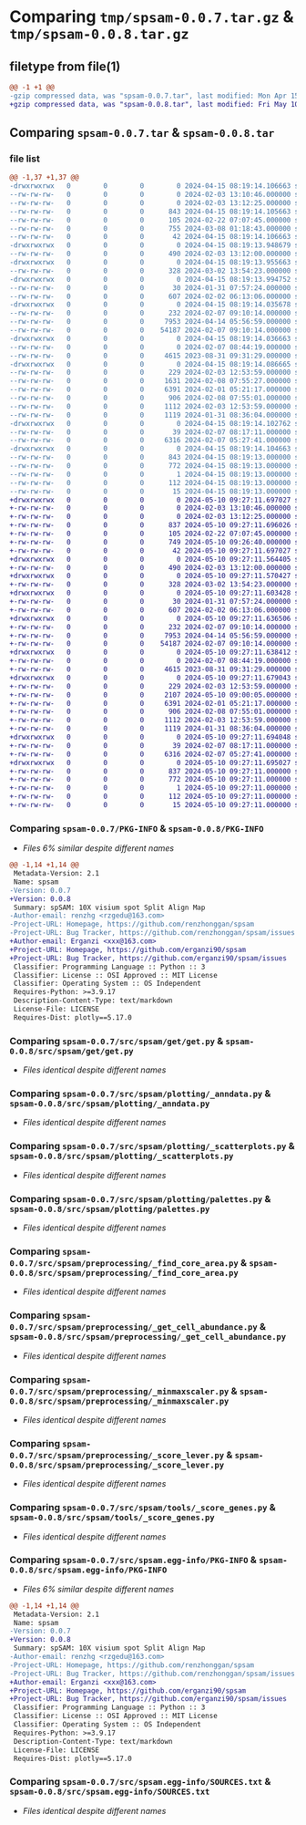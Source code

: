 # Comparing `tmp/spsam-0.0.7.tar.gz` & `tmp/spsam-0.0.8.tar.gz`

## filetype from file(1)

```diff
@@ -1 +1 @@
-gzip compressed data, was "spsam-0.0.7.tar", last modified: Mon Apr 15 08:19:14 2024, max compression
+gzip compressed data, was "spsam-0.0.8.tar", last modified: Fri May 10 09:27:11 2024, max compression
```

## Comparing `spsam-0.0.7.tar` & `spsam-0.0.8.tar`

### file list

```diff
@@ -1,37 +1,37 @@
-drwxrwxrwx   0        0        0        0 2024-04-15 08:19:14.106663 spsam-0.0.7/
--rw-rw-rw-   0        0        0        0 2024-02-03 13:10:46.000000 spsam-0.0.7/LICENSE
--rw-rw-rw-   0        0        0        0 2024-02-03 13:12:25.000000 spsam-0.0.7/MANIFEST.in
--rw-rw-rw-   0        0        0      843 2024-04-15 08:19:14.105663 spsam-0.0.7/PKG-INFO
--rw-rw-rw-   0        0        0      105 2024-02-22 07:07:45.000000 spsam-0.0.7/README.md
--rw-rw-rw-   0        0        0      755 2024-03-08 01:18:43.000000 spsam-0.0.7/pyproject.toml
--rw-rw-rw-   0        0        0       42 2024-04-15 08:19:14.106663 spsam-0.0.7/setup.cfg
-drwxrwxrwx   0        0        0        0 2024-04-15 08:19:13.948679 spsam-0.0.7/src/
--rw-rw-rw-   0        0        0      490 2024-02-03 13:12:00.000000 spsam-0.0.7/src/__init__.py
-drwxrwxrwx   0        0        0        0 2024-04-15 08:19:13.955663 spsam-0.0.7/src/spsam/
--rw-rw-rw-   0        0        0      328 2024-03-02 13:54:23.000000 spsam-0.0.7/src/spsam/__init__.py
-drwxrwxrwx   0        0        0        0 2024-04-15 08:19:13.994752 spsam-0.0.7/src/spsam/get/
--rw-rw-rw-   0        0        0       30 2024-01-31 07:57:24.000000 spsam-0.0.7/src/spsam/get/__init__.py
--rw-rw-rw-   0        0        0      607 2024-02-02 06:13:06.000000 spsam-0.0.7/src/spsam/get/get.py
-drwxrwxrwx   0        0        0        0 2024-04-15 08:19:14.035678 spsam-0.0.7/src/spsam/plotting/
--rw-rw-rw-   0        0        0      232 2024-02-07 09:10:14.000000 spsam-0.0.7/src/spsam/plotting/__init__.py
--rw-rw-rw-   0        0        0     7953 2024-04-14 05:56:59.000000 spsam-0.0.7/src/spsam/plotting/_anndata.py
--rw-rw-rw-   0        0        0    54187 2024-02-07 09:10:14.000000 spsam-0.0.7/src/spsam/plotting/_scatterplots.py
-drwxrwxrwx   0        0        0        0 2024-04-15 08:19:14.036663 spsam-0.0.7/src/spsam/plotting/_tools/
--rw-rw-rw-   0        0        0        0 2024-02-07 08:44:19.000000 spsam-0.0.7/src/spsam/plotting/_tools/__init__.py
--rw-rw-rw-   0        0        0     4615 2023-08-31 09:31:29.000000 spsam-0.0.7/src/spsam/plotting/palettes.py
-drwxrwxrwx   0        0        0        0 2024-04-15 08:19:14.086665 spsam-0.0.7/src/spsam/preprocessing/
--rw-rw-rw-   0        0        0      229 2024-02-03 12:53:59.000000 spsam-0.0.7/src/spsam/preprocessing/__init__.py
--rw-rw-rw-   0        0        0     1631 2024-02-08 07:55:27.000000 spsam-0.0.7/src/spsam/preprocessing/_cycle_spot_count.py
--rw-rw-rw-   0        0        0     6391 2024-02-01 05:21:17.000000 spsam-0.0.7/src/spsam/preprocessing/_find_core_area.py
--rw-rw-rw-   0        0        0      906 2024-02-08 07:55:01.000000 spsam-0.0.7/src/spsam/preprocessing/_get_cell_abundance.py
--rw-rw-rw-   0        0        0     1112 2024-02-03 12:53:59.000000 spsam-0.0.7/src/spsam/preprocessing/_minmaxscaler.py
--rw-rw-rw-   0        0        0     1119 2024-01-31 08:36:04.000000 spsam-0.0.7/src/spsam/preprocessing/_score_lever.py
-drwxrwxrwx   0        0        0        0 2024-04-15 08:19:14.102762 spsam-0.0.7/src/spsam/tools/
--rw-rw-rw-   0        0        0       39 2024-02-07 08:17:11.000000 spsam-0.0.7/src/spsam/tools/__init__.py
--rw-rw-rw-   0        0        0     6316 2024-02-07 05:27:41.000000 spsam-0.0.7/src/spsam/tools/_score_genes.py
-drwxrwxrwx   0        0        0        0 2024-04-15 08:19:14.104663 spsam-0.0.7/src/spsam.egg-info/
--rw-rw-rw-   0        0        0      843 2024-04-15 08:19:13.000000 spsam-0.0.7/src/spsam.egg-info/PKG-INFO
--rw-rw-rw-   0        0        0      772 2024-04-15 08:19:13.000000 spsam-0.0.7/src/spsam.egg-info/SOURCES.txt
--rw-rw-rw-   0        0        0        1 2024-04-15 08:19:13.000000 spsam-0.0.7/src/spsam.egg-info/dependency_links.txt
--rw-rw-rw-   0        0        0      112 2024-04-15 08:19:13.000000 spsam-0.0.7/src/spsam.egg-info/requires.txt
--rw-rw-rw-   0        0        0       15 2024-04-15 08:19:13.000000 spsam-0.0.7/src/spsam.egg-info/top_level.txt
+drwxrwxrwx   0        0        0        0 2024-05-10 09:27:11.697027 spsam-0.0.8/
+-rw-rw-rw-   0        0        0        0 2024-02-03 13:10:46.000000 spsam-0.0.8/LICENSE
+-rw-rw-rw-   0        0        0        0 2024-02-03 13:12:25.000000 spsam-0.0.8/MANIFEST.in
+-rw-rw-rw-   0        0        0      837 2024-05-10 09:27:11.696026 spsam-0.0.8/PKG-INFO
+-rw-rw-rw-   0        0        0      105 2024-02-22 07:07:45.000000 spsam-0.0.8/README.md
+-rw-rw-rw-   0        0        0      749 2024-05-10 09:26:40.000000 spsam-0.0.8/pyproject.toml
+-rw-rw-rw-   0        0        0       42 2024-05-10 09:27:11.697027 spsam-0.0.8/setup.cfg
+drwxrwxrwx   0        0        0        0 2024-05-10 09:27:11.564405 spsam-0.0.8/src/
+-rw-rw-rw-   0        0        0      490 2024-02-03 13:12:00.000000 spsam-0.0.8/src/__init__.py
+drwxrwxrwx   0        0        0        0 2024-05-10 09:27:11.570427 spsam-0.0.8/src/spsam/
+-rw-rw-rw-   0        0        0      328 2024-03-02 13:54:23.000000 spsam-0.0.8/src/spsam/__init__.py
+drwxrwxrwx   0        0        0        0 2024-05-10 09:27:11.603428 spsam-0.0.8/src/spsam/get/
+-rw-rw-rw-   0        0        0       30 2024-01-31 07:57:24.000000 spsam-0.0.8/src/spsam/get/__init__.py
+-rw-rw-rw-   0        0        0      607 2024-02-02 06:13:06.000000 spsam-0.0.8/src/spsam/get/get.py
+drwxrwxrwx   0        0        0        0 2024-05-10 09:27:11.636506 spsam-0.0.8/src/spsam/plotting/
+-rw-rw-rw-   0        0        0      232 2024-02-07 09:10:14.000000 spsam-0.0.8/src/spsam/plotting/__init__.py
+-rw-rw-rw-   0        0        0     7953 2024-04-14 05:56:59.000000 spsam-0.0.8/src/spsam/plotting/_anndata.py
+-rw-rw-rw-   0        0        0    54187 2024-02-07 09:10:14.000000 spsam-0.0.8/src/spsam/plotting/_scatterplots.py
+drwxrwxrwx   0        0        0        0 2024-05-10 09:27:11.638412 spsam-0.0.8/src/spsam/plotting/_tools/
+-rw-rw-rw-   0        0        0        0 2024-02-07 08:44:19.000000 spsam-0.0.8/src/spsam/plotting/_tools/__init__.py
+-rw-rw-rw-   0        0        0     4615 2023-08-31 09:31:29.000000 spsam-0.0.8/src/spsam/plotting/palettes.py
+drwxrwxrwx   0        0        0        0 2024-05-10 09:27:11.679043 spsam-0.0.8/src/spsam/preprocessing/
+-rw-rw-rw-   0        0        0      229 2024-02-03 12:53:59.000000 spsam-0.0.8/src/spsam/preprocessing/__init__.py
+-rw-rw-rw-   0        0        0     2107 2024-05-10 09:00:05.000000 spsam-0.0.8/src/spsam/preprocessing/_cycle_spot_count.py
+-rw-rw-rw-   0        0        0     6391 2024-02-01 05:21:17.000000 spsam-0.0.8/src/spsam/preprocessing/_find_core_area.py
+-rw-rw-rw-   0        0        0      906 2024-02-08 07:55:01.000000 spsam-0.0.8/src/spsam/preprocessing/_get_cell_abundance.py
+-rw-rw-rw-   0        0        0     1112 2024-02-03 12:53:59.000000 spsam-0.0.8/src/spsam/preprocessing/_minmaxscaler.py
+-rw-rw-rw-   0        0        0     1119 2024-01-31 08:36:04.000000 spsam-0.0.8/src/spsam/preprocessing/_score_lever.py
+drwxrwxrwx   0        0        0        0 2024-05-10 09:27:11.694048 spsam-0.0.8/src/spsam/tools/
+-rw-rw-rw-   0        0        0       39 2024-02-07 08:17:11.000000 spsam-0.0.8/src/spsam/tools/__init__.py
+-rw-rw-rw-   0        0        0     6316 2024-02-07 05:27:41.000000 spsam-0.0.8/src/spsam/tools/_score_genes.py
+drwxrwxrwx   0        0        0        0 2024-05-10 09:27:11.695027 spsam-0.0.8/src/spsam.egg-info/
+-rw-rw-rw-   0        0        0      837 2024-05-10 09:27:11.000000 spsam-0.0.8/src/spsam.egg-info/PKG-INFO
+-rw-rw-rw-   0        0        0      772 2024-05-10 09:27:11.000000 spsam-0.0.8/src/spsam.egg-info/SOURCES.txt
+-rw-rw-rw-   0        0        0        1 2024-05-10 09:27:11.000000 spsam-0.0.8/src/spsam.egg-info/dependency_links.txt
+-rw-rw-rw-   0        0        0      112 2024-05-10 09:27:11.000000 spsam-0.0.8/src/spsam.egg-info/requires.txt
+-rw-rw-rw-   0        0        0       15 2024-05-10 09:27:11.000000 spsam-0.0.8/src/spsam.egg-info/top_level.txt
```

### Comparing `spsam-0.0.7/PKG-INFO` & `spsam-0.0.8/PKG-INFO`

 * *Files 6% similar despite different names*

```diff
@@ -1,14 +1,14 @@
 Metadata-Version: 2.1
 Name: spsam
-Version: 0.0.7
+Version: 0.0.8
 Summary: spSAM: 10X visium spot Split Align Map
-Author-email: renzhg <rzgedu@163.com>
-Project-URL: Homepage, https://github.com/renzhonggan/spsam
-Project-URL: Bug Tracker, https://github.com/renzhonggan/spsam/issues
+Author-email: Erganzi <xxx@163.com>
+Project-URL: Homepage, https://github.com/erganzi90/spsam
+Project-URL: Bug Tracker, https://github.com/erganzi90/spsam/issues
 Classifier: Programming Language :: Python :: 3
 Classifier: License :: OSI Approved :: MIT License
 Classifier: Operating System :: OS Independent
 Requires-Python: >=3.9.17
 Description-Content-Type: text/markdown
 License-File: LICENSE
 Requires-Dist: plotly==5.17.0
```

### Comparing `spsam-0.0.7/src/spsam/get/get.py` & `spsam-0.0.8/src/spsam/get/get.py`

 * *Files identical despite different names*

### Comparing `spsam-0.0.7/src/spsam/plotting/_anndata.py` & `spsam-0.0.8/src/spsam/plotting/_anndata.py`

 * *Files identical despite different names*

### Comparing `spsam-0.0.7/src/spsam/plotting/_scatterplots.py` & `spsam-0.0.8/src/spsam/plotting/_scatterplots.py`

 * *Files identical despite different names*

### Comparing `spsam-0.0.7/src/spsam/plotting/palettes.py` & `spsam-0.0.8/src/spsam/plotting/palettes.py`

 * *Files identical despite different names*

### Comparing `spsam-0.0.7/src/spsam/preprocessing/_find_core_area.py` & `spsam-0.0.8/src/spsam/preprocessing/_find_core_area.py`

 * *Files identical despite different names*

### Comparing `spsam-0.0.7/src/spsam/preprocessing/_get_cell_abundance.py` & `spsam-0.0.8/src/spsam/preprocessing/_get_cell_abundance.py`

 * *Files identical despite different names*

### Comparing `spsam-0.0.7/src/spsam/preprocessing/_minmaxscaler.py` & `spsam-0.0.8/src/spsam/preprocessing/_minmaxscaler.py`

 * *Files identical despite different names*

### Comparing `spsam-0.0.7/src/spsam/preprocessing/_score_lever.py` & `spsam-0.0.8/src/spsam/preprocessing/_score_lever.py`

 * *Files identical despite different names*

### Comparing `spsam-0.0.7/src/spsam/tools/_score_genes.py` & `spsam-0.0.8/src/spsam/tools/_score_genes.py`

 * *Files identical despite different names*

### Comparing `spsam-0.0.7/src/spsam.egg-info/PKG-INFO` & `spsam-0.0.8/src/spsam.egg-info/PKG-INFO`

 * *Files 6% similar despite different names*

```diff
@@ -1,14 +1,14 @@
 Metadata-Version: 2.1
 Name: spsam
-Version: 0.0.7
+Version: 0.0.8
 Summary: spSAM: 10X visium spot Split Align Map
-Author-email: renzhg <rzgedu@163.com>
-Project-URL: Homepage, https://github.com/renzhonggan/spsam
-Project-URL: Bug Tracker, https://github.com/renzhonggan/spsam/issues
+Author-email: Erganzi <xxx@163.com>
+Project-URL: Homepage, https://github.com/erganzi90/spsam
+Project-URL: Bug Tracker, https://github.com/erganzi90/spsam/issues
 Classifier: Programming Language :: Python :: 3
 Classifier: License :: OSI Approved :: MIT License
 Classifier: Operating System :: OS Independent
 Requires-Python: >=3.9.17
 Description-Content-Type: text/markdown
 License-File: LICENSE
 Requires-Dist: plotly==5.17.0
```

### Comparing `spsam-0.0.7/src/spsam.egg-info/SOURCES.txt` & `spsam-0.0.8/src/spsam.egg-info/SOURCES.txt`

 * *Files identical despite different names*

